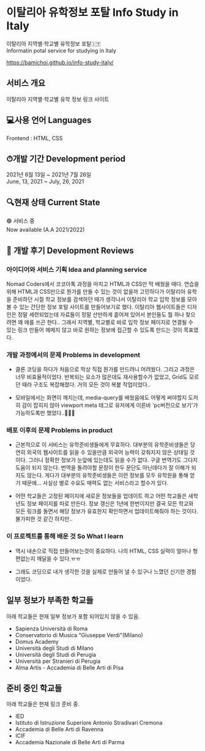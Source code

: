 # 이탈리아 유학정보 포탈 Info Study in Italy

이탈리아 지역별·학교별 유학정보 포탈🇮🇹  
Informatin potal service for studying in Italy  
  
https://bamichoi.github.io/info-study-italy/  

## 서비스 개요
  
이탈리아 지역별·학교별 유학 정보 링크 사이트  
  
## 💻사용 언어 Languages
  
Frontend : HTML, CSS  
  
## ⏱개발 기간 Development period
  
2021년 6월 13일 ~ 2021년 7월 26일  
June, 13, 2021 ~ July, 26, 2021  
  
## 🔍현재 상태 Current State      
     
🟢 서비스 중    
Now available (A.A 2021/2022)  
  
  
## 📝 개발 후기 Development Reviews
  
  
### 아이디어와 서비스 기획 Idea and planning service  
  
Nomad Coders에서 코코아톡 과정을 마치고 HTML과 CSS만 막 배웠을 때다. 연습을 위해 HTML과 CSS만으로 뭔가를 만들 수 있는 것이 없을까 고민하다가 이탈리아 유학을 준비하던 시절 학교 정보를 검색하던 때가 생각나서 이탈리아 학교 입학 정보를 모아볼 수 있는 간단한 정보 포털 사이트를 만들어보기로 했다. 이탈리아 웹사이트들은 디자인은 정말 세련되었는데 자료들이 정말 산만하게 흩어져 있어서 본인들도 뭘 하나 찾으려면 꽤 애를 쓰곤 한다.. 그래서 지역별, 학교별로 바로 입학 정보 페이지로 연결될 수 있는 링크 만들어 헤메지 않고 바로 원하는 정보에 접근할 수 있도록 만드는 것이 목표였다.


### 개발 과정에서의 문제 Problems in development 
  
- 클론 코딩을 하다가 처음으로 막상 직접 뭔가를 만드려니 어려웠다. 그리고 과정은 너무 비효율적이었다. 반복되는 요소가 많은데도 재사용할수가 없었고, Grid도 모르던 때라 구조도 복잡해졌다. 거의 모든 것이 복붙 작업이었다..
    
- 모바일에서는 화면이 깨지는데, media-query를 배웠음에도 어떻게 써야할지 도저히 감이 잡히지 않아 viewport meta 태그로 유저에게 이른바 'pc버전으로 보기'가 가능하도록만 했었다..🤦🏻‍♂️ 

### 배포 이후의 문제 Problems in product

- 근본적으로 이 서비스는 유학준비생들에게 무효하다. 대부분의 유학준비생들은 당연히 외국의 웹사이트를 읽을 수 있을만큼 외국어 능력이 갖춰지지 않은 상태일 것이다. 그러니 정확한 정보가 눈앞에 있는데도 읽을 수가 없다. 구글 번역기도 그다지 도움이 되지 않는다. 번역을 돌려야할 문장이 한두 문단도 아닌데다가 잘 이해가 되지도 않는다. 게다가 대부분의 유학준비생들은 이런 정보를 모두 유학원을 통해 얻기 때문에... 사실상 별로 수요도 매력도 없는 서비스라고 할수가 있다.

- 어떤 학교들은 고정된 페이지에 새로운 정보들을 업데이트 하고 어떤 학교들은 새학년도 정보 페이지를 따로 만든다. 정보 갱신은 1년에 한번이지만 결국 모든 학교와 모든 링크를 돌면서 해당 정보가 유효한지 확인하면서 업데이트해줘야 하는 것이다. 불가피한 것 같긴 하지만.. 
  

### 이 프로젝트를 통해 배운 것 So What I learn

- 역시 내손으로 직접 만들어보는것이 중요하다. 나의 HTML, CSS 실력이 얼마나 형편없는지 깨달을 수 있다.ㅠㅠ

- 그래도 코딩으로 내가 생각한 것을 실제로 만들어 낼 수 있구나 느꼈던 신기한 경험이었다.


## 일부 정보가 부족한 학교들

아래 학교들은 현재 일부 정보가 포함 되어있지 않을 수 있음.

- Sapienza Università di Roma
- Conservatorio di Musica "Giuseppe Verdi"(Milano)
- Domus Academy
- Università degli Studi di Milano
- Università degli Studi di Perugia
- Università per Stranieri di Perugia
- Alma Artis - Accademia di Belle Arti di Pisa

## 준비 중인 학교들

아래 학교들은 현재 링크 준비 중.

- IED
- Istituto di Istruzione Superiore Antonio Stradivari Cremona
- Accademia di Belle Arti di Ravenna
- ICIF 
- Accademia Nazionale di Belle Arti di Parma

